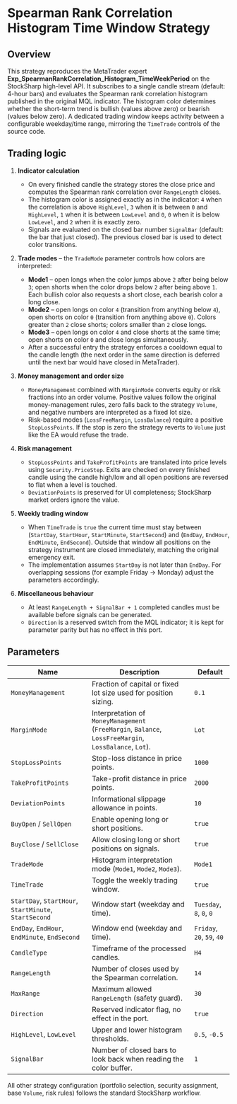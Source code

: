 # Spearman Rank Correlation Histogram Time Window Strategy

## Overview
This strategy reproduces the MetaTrader expert **Exp_SpearmanRankCorrelation_Histogram_TimeWeekPeriod** on the StockSharp high-level API. It subscribes to a single candle stream (default: 4-hour bars) and evaluates the Spearman rank correlation histogram published in the original MQL indicator. The histogram color determines whether the short-term trend is bullish (values above zero) or bearish (values below zero). A dedicated trading window keeps activity between a configurable weekday/time range, mirroring the `TimeTrade` controls of the source code.

## Trading logic
1. **Indicator calculation**
   - On every finished candle the strategy stores the close price and computes the Spearman rank correlation over `RangeLength` closes.
   - The histogram color is assigned exactly as in the indicator: `4` when the correlation is above `HighLevel`, `3` when it is between `0` and `HighLevel`, `1` when it is between `LowLevel` and `0`, `0` when it is below `LowLevel`, and `2` when it is exactly zero.
   - Signals are evaluated on the closed bar number `SignalBar` (default: the bar that just closed). The previous closed bar is used to detect color transitions.

2. **Trade modes** – the `TradeMode` parameter controls how colors are interpreted:
   - **Mode1** – open longs when the color jumps above `2` after being below `3`; open shorts when the color drops below `2` after being above `1`. Each bullish color also requests a short close, each bearish color a long close.
   - **Mode2** – open longs on color `4` (transition from anything below `4`), open shorts on color `0` (transition from anything above `0`). Colors greater than `2` close shorts; colors smaller than `2` close longs.
   - **Mode3** – open longs on color `4` and close shorts at the same time; open shorts on color `0` and close longs simultaneously.
   - After a successful entry the strategy enforces a cooldown equal to the candle length (the next order in the same direction is deferred until the next bar would have closed in MetaTrader).

3. **Money management and order size**
   - `MoneyManagement` combined with `MarginMode` converts equity or risk fractions into an order volume. Positive values follow the original money-management rules, zero falls back to the strategy `Volume`, and negative numbers are interpreted as a fixed lot size.
   - Risk-based modes (`LossFreeMargin`, `LossBalance`) require a positive `StopLossPoints`. If the stop is zero the strategy reverts to `Volume` just like the EA would refuse the trade.

4. **Risk management**
   - `StopLossPoints` and `TakeProfitPoints` are translated into price levels using `Security.PriceStep`. Exits are checked on every finished candle using the candle high/low and all open positions are reversed to flat when a level is touched.
   - `DeviationPoints` is preserved for UI completeness; StockSharp market orders ignore the value.

5. **Weekly trading window**
   - When `TimeTrade` is `true` the current time must stay between (`StartDay`, `StartHour`, `StartMinute`, `StartSecond`) and (`EndDay`, `EndHour`, `EndMinute`, `EndSecond`). Outside that window all positions on the strategy instrument are closed immediately, matching the original emergency exit.
   - The implementation assumes `StartDay` is not later than `EndDay`. For overlapping sessions (for example Friday → Monday) adjust the parameters accordingly.

6. **Miscellaneous behaviour**
   - At least `RangeLength + SignalBar + 1` completed candles must be available before signals can be generated.
   - `Direction` is a reserved switch from the MQL indicator; it is kept for parameter parity but has no effect in this port.

## Parameters
| Name | Description | Default |
| --- | --- | --- |
| `MoneyManagement` | Fraction of capital or fixed lot size used for position sizing. | `0.1` |
| `MarginMode` | Interpretation of `MoneyManagement` (`FreeMargin`, `Balance`, `LossFreeMargin`, `LossBalance`, `Lot`). | `Lot` |
| `StopLossPoints` | Stop-loss distance in price points. | `1000` |
| `TakeProfitPoints` | Take-profit distance in price points. | `2000` |
| `DeviationPoints` | Informational slippage allowance in points. | `10` |
| `BuyOpen` / `SellOpen` | Enable opening long or short positions. | `true` |
| `BuyClose` / `SellClose` | Allow closing long or short positions on signals. | `true` |
| `TradeMode` | Histogram interpretation mode (`Mode1`, `Mode2`, `Mode3`). | `Mode1` |
| `TimeTrade` | Toggle the weekly trading window. | `true` |
| `StartDay`, `StartHour`, `StartMinute`, `StartSecond` | Window start (weekday and time). | `Tuesday`, `8`, `0`, `0` |
| `EndDay`, `EndHour`, `EndMinute`, `EndSecond` | Window end (weekday and time). | `Friday`, `20`, `59`, `40` |
| `CandleType` | Timeframe of the processed candles. | `H4` |
| `RangeLength` | Number of closes used by the Spearman correlation. | `14` |
| `MaxRange` | Maximum allowed `RangeLength` (safety guard). | `30` |
| `Direction` | Reserved indicator flag, no effect in the port. | `true` |
| `HighLevel`, `LowLevel` | Upper and lower histogram thresholds. | `0.5`, `-0.5` |
| `SignalBar` | Number of closed bars to look back when reading the color buffer. | `1` |

All other strategy configuration (portfolio selection, security assignment, base `Volume`, risk rules) follows the standard StockSharp workflow.
